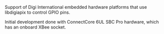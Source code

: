 Support of Digi International embedded hardware platforms that use
libdigiapix to control GPIO pins.

Initial development done with ConnectCore 6UL SBC Pro hardware, which has
an onboard XBee socket.

